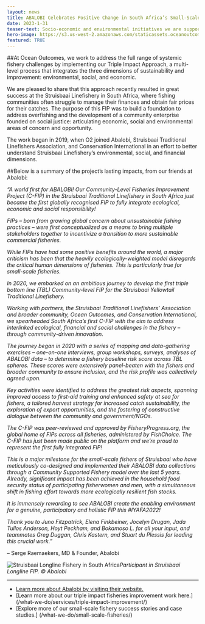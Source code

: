 ```yaml
---
layout: news
title: ABALOBI Celebrates Positive Change in South Africa’s Small-Scale Fisheries
date: 2023-1-31
teaser-text: Socio-economic and environmental initiatives we are supporting in South Africa are producing positive outcomes for small-scale fishers involved in the Struisbaai Yellowtail Traditional Linefishery.
hero-image: https://s3.us-west-2.amazonaws.com/staticassets.oceanoutcomes.org/hero+photos/abalobi1100hero.png
featured: TRUE
---
```


##At Ocean Outcomes, we work to address the full range of systemic fishery challenges by implementing our Triple Impact Approach, a multi-level process that integrates the three dimensions of sustainability and improvement: environmental, social, and economic.  

We are pleased to share that this approach recently resulted in great success at the Struisbaai Linefishery in South Africa, where fishing communities often struggle to manage their finances and obtain fair prices for their catches. The purpose of this FIP was to build a foundation to address overfishing and the development of a community enterprise founded on social justice: articulating economic, social and environmental areas of concern and opportunity.  

The work began in 2019, when O2 joined Abalobi, Struisbaai Traditional Linefishers Association, and Conservation International in an effort to better understand Struisbaai Linefishery’s environmental, social, and financial dimensions.  

##Below is a summary of the project’s lasting impacts, from our friends at Abalobi:

*“A world first for ABALOBI! Our Community-Level Fisheries Improvement Project (C-FIP) in the Struisbaai Traditional Linefishery in South Africa just became the first globally recognised FIP to fully integrate ecological, economic and social responsibility!*  

*FIPs – born from growing global concern about unsustainable fishing practices – were first conceptualized as a means to bring multiple stakeholders together to incentivize a transition to more sustainable commercial fisheries.*  

*While FIPs have had some positive benefits around the world, a major criticism has been that the heavily ecologically-weighted model disregards the critical human dimensions of fisheries. This is particularly true for small-scale fisheries.*  

*In 2020, we embarked on an ambitious journey to develop the first triple bottom line (TBL) Community-level FIP for the Struisbaai Yellowtail Traditional Linefishery.*  

*Working with partners, the Struisbaai Traditional Linefishers’ Association and broader community, Ocean Outcomes, and Conservation International, we spearheaded South Africa’s first C-FIP with the aim to address interlinked ecological, financial and social challenges in the fishery – through community-driven innovation.*  

*The journey began in 2020 with a series of mapping and data-gathering exercises – one-on-one interviews, group workshops, surveys, analyses of ABALOBI data – to determine a fishery baseline risk score across TBL spheres. These scores were extensively panel-beaten with the fishers and broader community to ensure inclusion, and the risk profile was collectively agreed upon.*  

*Key activities were identified to address the greatest risk aspects, spanning improved access to first-aid training and enhanced safety at sea for fishers, a tailored harvest strategy for increased catch sustainability, the exploration of export opportunities, and the fostering of constructive dialogue between the community and government/NGOs.*  

*The C-FIP was peer-reviewed and approved by FisheryProgress.org, the global home of FIPs across all fisheries, administered by FishChoice. The C-FIP has just been made public on the platform and we’re proud to represent the first fully integrated FIP!*  

*This is a major milestone for the small-scale fishers of Struisbaai who have meticulously co-designed and implemented their ABALOBI data collections through a Community Supported Fishery model over the last 5 years. Already, significant impact has been achieved in the household food security status of participating fisherwomen and men, with a simultaneous shift in fishing effort towards more ecologically resilient fish stocks.*  

*It is immensely rewarding to see ABALOBI create the enabling environment for a genuine, participatory and holistic FIP this #IYAFA2022!*  

*Thank you to Juno Fitzpatrick, Elena Finkbeiner, Jocelyn Drugan, Jada Tullos Anderson, Hoyt Peckham, and Bokamoso L. for all your input, and teammates Greg Duggan, Chris Kastern, and Stuart du Plessis for leading this crucial work.”*

– Serge Raemaekers, MD & Founder, Abalobi 


![Struisbaai Longline Fishery in South Africa](https://s3.us-west-2.amazonaws.com/staticassets.oceanoutcomes.org/hero+photos/Abalobi-Struisbaai_image100.png)*Participant in Struisbaai Longline FIP. © Abalobi*

----

* <a href="https://abalobi.org" target="_blank">Learn more about Abalobi by visiting their website.</a>
* [Learn more about our triple impact fisheries improvement work here.] (/what-we-do/services/triple-impact-improvement/)
* [Explore more of our small-scale fishery success stories and case studies.] (/what-we-do/small-scale-fisheries/)

  
